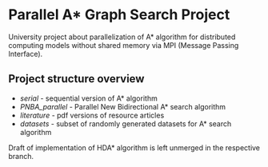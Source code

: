 # Parallel A* Graph Search Project

University project about parallelization of A\* algorithm for distributed computing models
without shared memory via MPI (Message Passing Interface).

## Project structure overview
- *serial* - sequential version of A\* algorithm
- *PNBA_parallel* - Parallel New Bidirectional A\* search algorithm
- *literature* - pdf versions of resource articles
- *datasets* - subset of randomly generated datasets for A\* search algorithm

Draft of implementation of HDA\* algorithm is left unmerged in the respective branch.